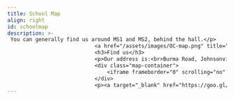 ```yaml
---
title: School Map
align: right
id: schoolmap
description: >- 
 You can generally find us around MS1 and MS2, behind the hall.</p>
                            <a href="/assets/images/OC-map.png" title="View a larger version of the map"><img src="/assets/images/OC-map.png" alt="A map of Onslow College"></a>
                            <h3>Find us</h3>
                            <p>Our address is:<br>Burma Road, Johnsonville, Wellington<br>New Zealand</p>
                            <div class="map-container">
                                <iframe frameborder="0" scrolling="no" marginheight="0" marginwidth="0" src="https://www.openstreetmap.org/export/embed.html?bbox=174.7905707359314%2C-41.23375187633464%2C174.80473279953006%2C-41.22648993841847&amp;layer=mapnik&amp;marker=-41.230121008203454%2C174.7976517677307" style="border: 1px solid black"></iframe>
                            </div>
                            <p><a target="_blank" href="https://goo.gl/maps/PNkmpChp47Kjp1X3A">Get directions to the school (Google Maps)</a>
---
```

